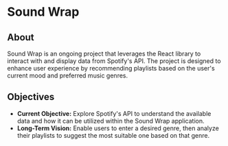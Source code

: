 # Sound Wrap

## About 
Sound Wrap is an ongoing project that leverages the React library to interact with and display data from Spotify's API. The project is designed to enhance user experience by recommending playlists based on the user's current mood and preferred music genres.

## Objectives
- **Current Objective:** Explore Spotify's API to understand the available data and how it can be utilized within the Sound Wrap application.
- **Long-Term Vision:** Enable users to enter a desired genre, then analyze their playlists to suggest the most suitable one based on that genre.

